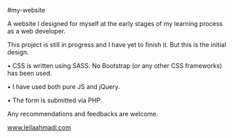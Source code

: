#my-website

A website I designed for myself at the early stages of my learning process as a web developer.

This project is still in progress and I have yet to finish it. But this is the initial design.

•	CSS is written using SASS. No Bootstrap (or any other CSS frameworks) has been used.

•	I have used both pure JS and jQuery.

•	The form is submitted via PHP. 

Any recommendations and feedbacks are welcome.

www.leilaahmadi.com
